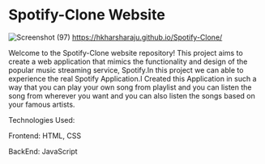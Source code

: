 # Spotify-Clone Website

![Screenshot (97)](https://github.com/hkharsharaju/Spotify-Clone/assets/138602401/780819a7-0624-4f37-bb31-2d50eb1f9779)
https://hkharsharaju.github.io/Spotify-Clone/

Welcome to the Spotify-Clone website repository! This project aims to create a web application that mimics the functionality and design of the popular music streaming service, Spotify.In this project we can able to experience the real Spotify Application.I Created this Application in such a way that you can play your own song from playlist and you can listen the song from wherever you want and you can also listen the songs based on your famous artists.

Technologies Used:

Frontend: HTML, CSS

BackEnd: JavaScript
